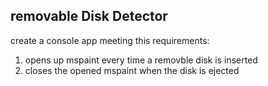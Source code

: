 ## removable Disk Detector

create a console app meeting this requirements:
1. opens up mspaint every time a removble disk is inserted
2. closes the opened mspaint when the disk is ejected